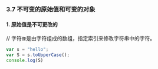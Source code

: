 ### 3.7 不可变的原始值和可变的对象

#### 1. 原始值是不可更改的  

// 字符`像`是由字符组成的数组，指定索引来修改字符串中的字符。
``` javascript
var s = "hello";
var S = s.toUpperCase();
console.log(S)  
``` 
